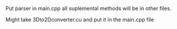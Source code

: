 Put parser in main.cpp all suplemental methods will be in other files. 

Might take 3Dto2Dconverter.cu and put it in the main.cpp file
